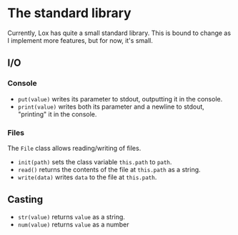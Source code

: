 # The standard library
Currently, Lox has quite a small standard library. This is bound to change as I implement more features, but for now, it's 
small.

## I/O
### Console
- `put(value)` writes its parameter to stdout, outputting it in the console.
- `print(value)` writes both its parameter and a newline to stdout, "printing" it in the console.

### Files
The `File` class allows reading/writing of files.
- `init(path)` sets the class variable `this.path` to `path`.
- `read()` returns the contents of the file at `this.path` as a string.
- `write(data)` writes `data` to the file at `this.path`.

## Casting
- `str(value)` returns `value` as a string.
- `num(value)` returns `value` as a number
